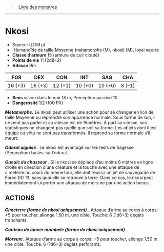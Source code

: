 ﻿> [Livre des monstres](tome_of_beasts.md)

---

# Nkosi

- Source: (LDM p)
-  Humanoïde de taille Moyenne (métamorphe (M), nkosi) (M), loyal neutre
- **Classe d’armure** 15 (armure de cuir clouté)
- **Points de vie** 11 (2d8+2)
- **Vitesse** 9m

|FOR|DEX|CON|INT|SAG|CHA|
|---|---|---|---|---|---|
|16 (+3)|16 (+3)|12 (+1)|10 (+0)|10 (+0)|8 (–1)|

- **Sens** vision dans le noir 18 m, Perception passive 10
- **Dangerosité** 1/2 (100 PX)

**_Métamorphe._** Le nkosi peut utiliser une action pour se changer en lion de taille Moyenne ou reprendre son apparence normale. Sous forme de lion, il ne peut pas parler et sa vitesse est de 15mètres. À part sa vitesse, ses statistiques ne changent pas quelle que soit sa forme. Les objets dont il est équipé ou vêtu ne sont pas transformés. Il reprend sa forme normale s’il meurt.

**_Odorat aiguisé_** . Le nkosi est avantagé sur les tests de Sagesse (Perception) basés sur l’odorat.

**_Gueule du chasseur_** . Si le nkosi se déplace d’au moins 6 mètres en ligne droite en direction d’une créature et la touche avec une attaque de cimeterre au cours du même tour, elle doit réussir un jet de sauvegarde de Force DD 13, sans quoi elle se retrouve à terre. Dans ce cas, le nkosi peut immédiatement lui porter une attaque de morsure par une action bonus.

## ACTIONS

**_Cimeterre (forme de nkosi uniquement)_** . Attaque d’arme au corps à corps: +5 pour toucher, allonge 1,50 m, une cible. Touché: 6 (1d6+3) dégâts tranchants.

**_Couteau de lancer mambele (forme de nkosi uniquement)_** .

**_Morsure._** Attaque d’arme au corps à corps: +5 pour toucher, allonge 1,50 m, une cible. Touché: 6 (1d6+3) dégâts perforants.

